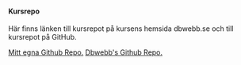 #### Kursrepo

Här finns länken till kursrepot på kursens hemsida dbwebb.se och till kursrepot på GitHub.
<div class="links">
<a href="https://github.com/mangepong/designv2">Mitt egna Github Repo.</a>
<a href ="https://github.com/dbwebb-se/design">Dbwebb's Github Repo.</a>
</div>